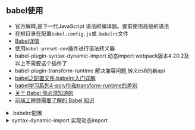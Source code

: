 ## babel使用
* 官方解释,是下一代JavaScript 语法的编译器。提前使用高级的语法
* 在根目录在配置`babel.config.js`或`.babelrc`文件
* [Babel详情](https://www.babeljs.cn/docs/configuration)
* 使用`babel-preset-env`插件进行语法转义器
* babel-plugin-syntax-dynamic-import 动态import webpack版本4.20.2及以上不需要这个插件了
* babel-plugin-transform-runtime  解决兼容问题,转义es6的新api
* [babel之配置文件.babelrc入门详解](https://juejin.im/post/5a79adeef265da4e93116430)
* [babel学习系列4-polyfill和transform-runtime的差别](https://juejin.im/post/5c8134bd5188251ba73eed76)
* [关于 Babel 你必须知道的](https://juejin.im/post/5d2b1df66fb9a07ef161b208)
* [前端工程师需要了解的 Babel 知识](https://juejin.im/post/5d7e4cb46fb9a06acf2b8a46?utm_source=gold_browser_extension)

<details>
<summary>.babelrc配置</summary>

```
{
  "presets": [ // babel-preset-env 语法转义器
    [
      "env",
      {
        "loose": true,
        "modules": false,
        "targets": {
          "browsers": ["> 1%", "last 2 versions", "not ie <= 8"]
        }
      }
    ],
    "stage-2"
  ],
  "plugins": ["transform-vue-jsx"], //插件
  "env": {
    "utils": {
      "presets": [
        [
          "env",
          {
            "loose": true,
            "modules": "commonjs",
            "targets": {
              "browsers": ["> 1%", "last 2 versions", "not ie <= 8"]
            }
          }
        ]
      ],
      "plugins": [
        ["module-resolver", { //模块解析插件
          "root": ["ycloud-ui"],
          "alias": {
            "ycloud-ui/src": "ycloud-ui/lib"
          }
        }]
      ]
    },
    "test": {
      "plugins": ["istanbul"] //instanbul是一个用来测试转码后代码的工具
    }
  }
}

```
</details>

<details>
<summary>syntax-dynamic-import 实现动态import</summary>

```
function nDate() {
  import('moment').then(function(moment) {
    console.log(moment.default().format());
  }).catch(function(err) {
    console.log('Failed to load moment', err);
  });
}
```
</details>

